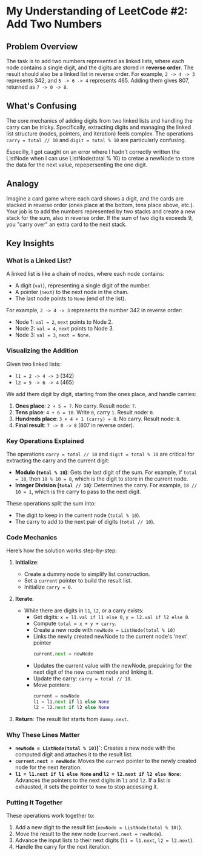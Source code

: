 # My Understanding of LeetCode #2: Add Two Numbers

## Problem Overview
The task is to add two numbers represented as linked lists, where each node contains a single digit, and the digits are stored in **reverse order**. The result should also be a linked list in reverse order. For example, `2 -> 4 -> 3` represents 342, and `5 -> 6 -> 4` represents 465. Adding them gives 807, returned as `7 -> 0 -> 8`.

## What's Confusing
The core mechanics of adding digits from two linked lists and handling the carry can be tricky. Specifically, extracting digits and managing the linked list structure (nodes, pointers, and iteration) feels complex. The operations `carry = total // 10` and `digit = total % 10` are particularly confusing.

Especilly, I got caught on an error where I hadn't correctly written the ListNode when I can use ListNode(total % 10) to cretae a newNode to store the data for the next value, repepersenting the one digit.

## Analogy
Imagine a card game where each card shows a digit, and the cards are stacked in reverse order (ones place at the bottom, tens place above, etc.). Your job is to add the numbers represented by two stacks and create a new stack for the sum, also in reverse order. If the sum of two digits exceeds 9, you "carry over" an extra card to the next stack.

## Key Insights

### What is a Linked List?
A linked list is like a chain of nodes, where each node contains:
- A digit (`val`), representing a single digit of the number.
- A pointer (`next`) to the next node in the chain.
- The last node points to `None` (end of the list).

For example, `2 -> 4 -> 3` represents the number 342 in reverse order:
- Node 1: `val = 2`, `next` points to Node 2.
- Node 2: `val = 4`, `next` points to Node 3.
- Node 3: `val = 3`, `next = None`.

### Visualizing the Addition
Given two linked lists:
- `l1 = 2 -> 4 -> 3` (342)
- `l2 = 5 -> 6 -> 4` (465)

We add them digit by digit, starting from the ones place, and handle carries:
1. **Ones place**: `2 + 5 = 7`. No carry. Result node: `7`.
2. **Tens place**: `4 + 6 = 10`. Write `0`, carry `1`. Result node: `0`.
3. **Hundreds place**: `3 + 4 + 1 (carry) = 8`. No carry. Result node: `8`.
4. **Final result**: `7 -> 0 -> 8` (807 in reverse order).

### Key Operations Explained
The operations `carry = total // 10` and `digit = total % 10` are critical for extracting the carry and the current digit:
- **Modulo (`total % 10`)**: Gets the last digit of the sum. For example, if `total = 18`, then `18 % 10 = 8`, which is the digit to store in the current node.
- **Integer Division (`total // 10`)**: Determines the carry. For example, `18 // 10 = 1`, which is the carry to pass to the next digit.

These operations split the sum into:
- The digit to keep in the current node (`total % 10`).
- The carry to add to the next pair of digits (`total // 10`).

### Code Mechanics
Here’s how the solution works step-by-step:
1. **Initialize**:
   - Create a dummy node to simplify list construction.
   - Set a `current` pointer to build the result list.
   - Initialize `carry = 0`.

2. **Iterate**:
   - While there are digits in `l1`, `l2`, or a carry exists:
     - Get digits: `x = l1.val if l1 else 0`, `y = l2.val if l2 else 0`.
     - Compute `total = x + y + carry`.
     - Create a new node with `newNode = ListNode(total % 10)`
     - Links the newly created newNode to the current node's 'next' pointer
       ```python
       current.next = newNode
       ```
     - Updates the current value with the newNode, prepairing for the next digit of the new current node and linking it.  
     - Update the carry: `carry = total // 10`.
     - Move pointers:
       ```python
       current = newNode
       l1 = l1.next if l1 else None
       l2 = l2.next if l2 else None
       ```

3. **Return**: The result list starts from `dummy.next`.

### Why These Lines Matter
- **`newNode = ListNode(total % 10)`)`**: Creates a new node with the computed digit and attaches it to the result list.
- **`current.next = newNode`**: Moves the `current` pointer to the newly created node for the next iteration.
- **`l1 = l1.next if l1 else None` and `l2 = l2.next if l2 else None`**: Advances the pointers to the next digits in `l1` and `l2`. If a list is exhausted, it sets the pointer to `None` to stop accessing it.

### Putting It Together
These operations work together to:
1. Add a new digit to the result list (`newNode = ListNode(total % 10)`).
2. Move the result to the new node (`current.next = newNode`).
3. Advance the input lists to their next digits (`l1 = l1.next`, `l2 = l2.next`).
4. Handle the carry for the next iteration.










